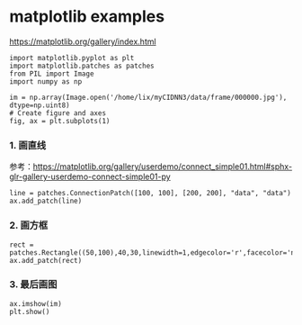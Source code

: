 # matplotlib examples
https://matplotlib.org/gallery/index.html

    import matplotlib.pyplot as plt
    import matplotlib.patches as patches
    from PIL import Image
    import numpy as np

    im = np.array(Image.open('/home/lix/myCIDNN3/data/frame/000000.jpg'), dtype=np.uint8)
    # Create figure and axes
    fig, ax = plt.subplots(1)    
### 1. 画直线
参考：https://matplotlib.org/gallery/userdemo/connect_simple01.html#sphx-glr-gallery-userdemo-connect-simple01-py

    line = patches.ConnectionPatch([100, 100], [200, 200], "data", "data")
    ax.add_patch(line)
### 2. 画方框
    rect = patches.Rectangle((50,100),40,30,linewidth=1,edgecolor='r',facecolor='none')
    ax.add_patch(rect)
### 3. 最后画图
    ax.imshow(im)
    plt.show()
